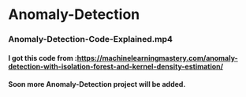 # Anomaly-Detection

### Anomaly-Detection-Code-Explained.mp4
#### I got this code from :https://machinelearningmastery.com/anomaly-detection-with-isolation-forest-and-kernel-density-estimation/

#### Soon more Anomaly-Detection project will be added.
